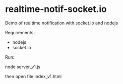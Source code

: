 realtime-notif-socket.io
========================

Demo of realtime notification with socket.io and nodejs

Requirements:
- nodejs
- socket.io

Run:

node server_v1.js

then open file index_v1.html